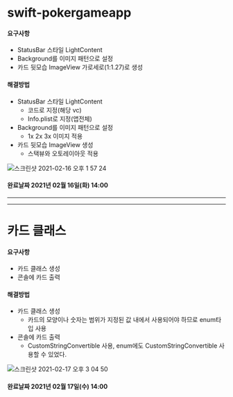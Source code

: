# swift-pokergameapp


#### 요구사항
- StatusBar 스타일 LightContent
- Background를 이미지 패턴으로 설정
- 카드 뒷모습 ImageView 가로세로(1:1.27)로 생성

#### 해결방법
- StatusBar 스타일 LightContent
  - 코드로 지정(해당 vc)
  - Info.plist로 지정(앱전체)
- Background를 이미지 패턴으로 설정
  - 1x 2x 3x 이미지 적용
- 카드 뒷모습 ImageView 생성
  - 스택뷰와 오토레이아웃 적용

![스크린샷 2021-02-16 오후 1 57 24](https://user-images.githubusercontent.com/73683735/108020135-0a2f2d00-705f-11eb-9fa3-035557116596.png)

#### 완료날짜 2021년 02월 16일(화) 14:00

---
---

# 카드 클래스


#### 요구사항
- 카드 클래스 생성
- 콘솔에 카드 출력

#### 해결방법
- 카드 클래스 생성
  - 카드의 모양이나 숫자는 범위가 지정된 값 내에서 사용되어야 하므로 enum타입 사용 
- 콘솔에 카드 출력
  - CustomStringConvertible 사용, enum에도 CustomStringConvertible 사용할 수 있었다.

![스크린샷 2021-02-17 오후 3 04 50](https://user-images.githubusercontent.com/73683735/108162990-9578f300-7131-11eb-8b16-5dce2d4907d3.png)

#### 완료날짜 2021년 02월 17일(수) 14:00
